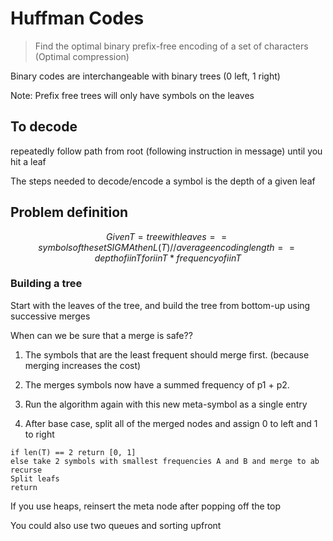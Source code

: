# Huffman Codes

> Find the optimal binary prefix-free encoding of a set of characters (Optimal compression)

Binary codes are interchangeable with binary trees (0 left, 1 right)

Note: Prefix free trees will only have symbols on the leaves

## To decode

repeatedly follow path from root (following instruction in message) until you hit a leaf

The steps needed to decode/encode a symbol is the depth of a given leaf

## Problem definition

```math
Given T = tree with leaves == symbols of the set SIGMA

then L(T) // average encoding length == depth of i in T for i in T * frequency of i in T
```

### Building a tree

Start with the leaves of the tree, and build the tree from bottom-up using successive merges

When can we be sure that a merge is safe??

1. The symbols that are the least frequent should merge first. (because merging increases the cost)

2. The merges symbols now have a summed frequency of p1 + p2.

3. Run the algorithm again with this new meta-symbol as a single entry

4. After base case, split all of the merged nodes and assign 0 to left and 1 to right

```psyudo
if len(T) == 2 return [0, 1]
else take 2 symbols with smallest frequencies A and B and merge to ab
recurse
Split leafs
return
```

If you use heaps, reinsert the meta node after popping off the top

You could also use two queues and sorting upfront
